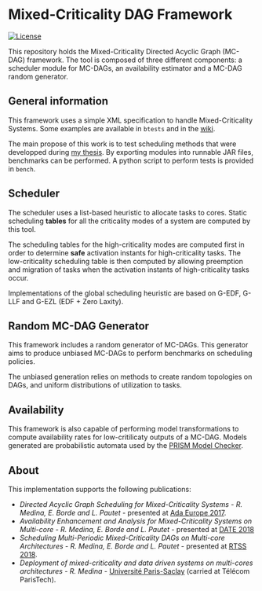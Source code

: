 Mixed-Criticality DAG Framework
====

[![License](http://img.shields.io/badge/license-APACHE2-blue.svg)](LICENSE)

This repository holds the Mixed-Criticality Directed Acyclic Graph (MC-DAG) framework. The tool is composed of three different components: a scheduler module for MC-DAGs, an availability estimator and a MC-DAG random generator.

## General information

This framework uses a simple XML specification to handle Mixed-Criticality Systems. Some examples are available in `btests` and in the [wiki](https://github.com/robertoxmed/MC-DAG/wiki/Mixed-Criticality-system-XML-syntax).

The main propose of this work is to test scheduling methods that were developped during [my thesis](http://www.theses.fr/2019SACLT004). By exporting modules into runnable JAR files, benchmarks can be performed. A python script to perform tests is provided in `bench`.

## Scheduler

The scheduler uses a list-based heuristic to allocate tasks to cores. Static scheduling **tables** for all the criticality modes of a system are computed by this tool.

The scheduling tables for the high-criticality modes are computed first in order to determine **safe** activation instants for high-criticality tasks. The low-criticality scheduling table is then computed by allowing preemption and migration of tasks when the activation instants of high-criticality tasks occur.

Implementations of the global scheduling heuristic are based on G-EDF, G-LLF and G-EZL (EDF + Zero Laxity).

## Random MC-DAG Generator

This framework includes a random generator of MC-DAGs. This generator aims to produce unbiased MC-DAGs to perform benchmarks on scheduling policies.

The unbiased generation relies on methods to create random topologies on DAGs, and uniform distributions of utilization to tasks.

## Availability

This framework is also capable of performing model transformations to compute availability rates for low-critilicaty outputs of a MC-DAG. Models generated are probabilistic automata used by the [PRISM Model Checker](http://www.prismmodelchecker.org/).

## About

This implementation supports the following publications:
* *Directed Acyclic Graph Scheduling for Mixed-Criticality Systems - R. Medina, E. Borde and L. Pautet* - presented at [Ada Europe 2017](https://www.auto.tuwien.ac.at/~blieb/AE2017/).
* *Availability Enhancement and Analysis for Mixed-Criticality Systems on Multi-core - R. Medina, E. Borde and L. Pautet* - presented at [DATE 2018](https://www.date-conference.com/)
* *Scheduling Multi-Periodic Mixed-Criticality DAGs on Multi-core Architectures - R. Medina, E. Borde and L. Pautet* - presented at [RTSS 2018](http://2018.rtss.org/).
* *Deployment of mixed-criticality and data driven systems on multi-cores architectures - R. Medina* - [Université Paris-Saclay](https://pastel.archives-ouvertes.fr/tel-02086680/document) (carried at Télécom ParisTech).

